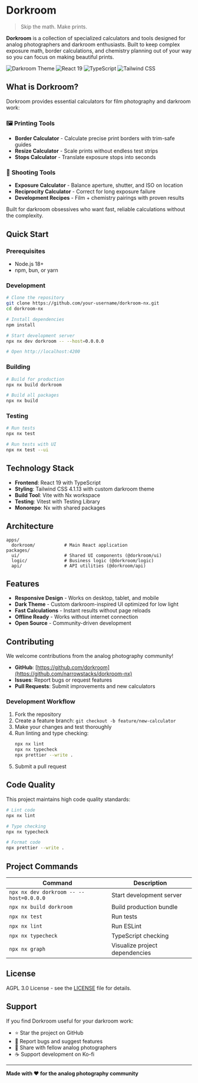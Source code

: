 # Dorkroom

> Skip the math. Make prints.

**Dorkroom** is a collection of specialized calculators and tools designed for analog photographers and darkroom enthusiasts. Built to keep complex exposure math, border calculations, and chemistry planning out of your way so you can focus on making beautiful prints.

![Darkroom Theme](https://img.shields.io/badge/theme-darkroom-8B5CF6) ![React 19](https://img.shields.io/badge/React-19-61DAFB) ![TypeScript](https://img.shields.io/badge/TypeScript-5.8-3178C6) ![Tailwind CSS](https://img.shields.io/badge/Tailwind-4.1.13-06B6D4)

## What is Dorkroom?

Dorkroom provides essential calculators for film photography and darkroom work:

### 🖼️ **Printing Tools**
- **Border Calculator** - Calculate precise print borders with trim-safe guides
- **Resize Calculator** - Scale prints without endless test strips
- **Stops Calculator** - Translate exposure stops into seconds

### 📸 **Shooting Tools**
- **Exposure Calculator** - Balance aperture, shutter, and ISO on location
- **Reciprocity Calculator** - Correct for long exposure failure
- **Development Recipes** - Film + chemistry pairings with proven results

Built for darkroom obsessives who want fast, reliable calculations without the complexity.

## Quick Start

### Prerequisites

- Node.js 18+
- npm, bun, or yarn

### Development

```bash
# Clone the repository
git clone https://github.com/your-username/dorkroom-nx.git
cd dorkroom-nx

# Install dependencies
npm install

# Start development server
npx nx dev dorkroom -- --host=0.0.0.0

# Open http://localhost:4200
```

### Building

```bash
# Build for production
npx nx build dorkroom

# Build all packages
npx nx build
```

### Testing

```bash
# Run tests
npx nx test

# Run tests with UI
npx nx test --ui
```

## Technology Stack

- **Frontend**: React 19 with TypeScript
- **Styling**: Tailwind CSS 4.1.13 with custom darkroom theme
- **Build Tool**: Vite with Nx workspace
- **Testing**: Vitest with Testing Library
- **Monorepo**: Nx with shared packages

## Architecture

```
apps/
  dorkroom/           # Main React application
packages/
  ui/                 # Shared UI components (@dorkroom/ui)
  logic/              # Business logic (@dorkroom/logic)
  api/                # API utilities (@dorkroom/api)
```

## Features

- **Responsive Design** - Works on desktop, tablet, and mobile
- **Dark Theme** - Custom darkroom-inspired UI optimized for low light
- **Fast Calculations** - Instant results without page reloads
- **Offline Ready** - Works without internet connection
- **Open Source** - Community-driven development

## Contributing

We welcome contributions from the analog photography community!

- **GitHub**: [https://github.com/dorkroom](https://github.com/narrowstacks/dorkroom-nx)
- **Issues**: Report bugs or request features
- **Pull Requests**: Submit improvements and new calculators

### Development Workflow

1. Fork the repository
2. Create a feature branch: `git checkout -b feature/new-calculator`
3. Make your changes and test thoroughly
4. Run linting and type checking:
   ```bash
   npx nx lint
   npx nx typecheck
   npx prettier --write .
   ```
5. Submit a pull request

## Code Quality

This project maintains high code quality standards:

```bash
# Lint code
npx nx lint

# Type checking
npx nx typecheck

# Format code
npx prettier --write .
```

## Project Commands

| Command | Description |
|---------|-------------|
| `npx nx dev dorkroom -- --host=0.0.0.0` | Start development server |
| `npx nx build dorkroom` | Build production bundle |
| `npx nx test` | Run tests |
| `npx nx lint` | Run ESLint |
| `npx nx typecheck` | TypeScript checking |
| `npx nx graph` | Visualize project dependencies |

## License

AGPL 3.0 License - see the [LICENSE](LICENSE) file for details.

## Support

If you find Dorkroom useful for your darkroom work:

- ⭐ Star the project on GitHub
- 🐛 Report bugs and suggest features
- 🔗 Share with fellow analog photographers
- ☕ Support development on Ko-fi

---

**Made with ❤️ for the analog photography community**